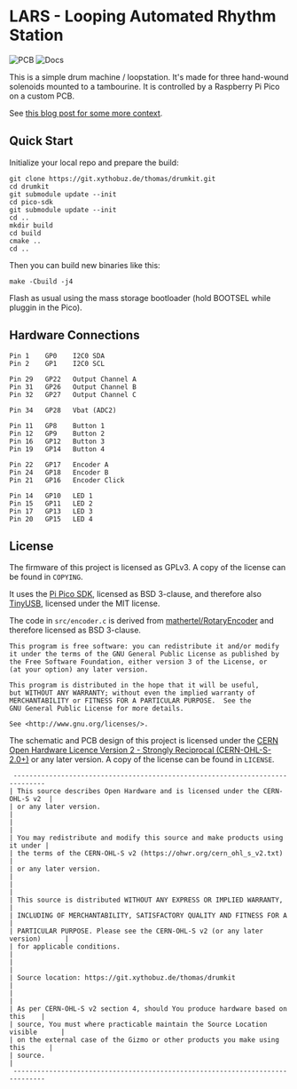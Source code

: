 # LARS - Looping Automated Rhythm Station

![PCB](https://github.com/xythobuz/lars/actions/workflows/kicad.yml/badge.svg)
![Docs](https://github.com/xythobuz/lars/actions/workflows/docs.yml/badge.svg)

This is a simple drum machine / loopstation.
It's made for three hand-wound solenoids mounted to a tambourine.
It is controlled by a Raspberry Pi Pico on a custom PCB.

See [this blog post for some more context](https://www.xythobuz.de/lars.html).

## Quick Start

Initialize your local repo and prepare the build:

    git clone https://git.xythobuz.de/thomas/drumkit.git
    cd drumkit
    git submodule update --init
    cd pico-sdk
    git submodule update --init
    cd ..
    mkdir build
    cd build
    cmake ..
    cd ..

Then you can build new binaries like this:

    make -Cbuild -j4

Flash as usual using the mass storage bootloader (hold BOOTSEL while pluggin in the Pico).

## Hardware Connections

    Pin 1    GP0    I2C0 SDA
    Pin 2    GP1    I2C0 SCL

    Pin 29   GP22   Output Channel A
    Pin 31   GP26   Output Channel B
    Pin 32   GP27   Output Channel C

    Pin 34   GP28   Vbat (ADC2)

    Pin 11   GP8    Button 1
    Pin 12   GP9    Button 2
    Pin 16   GP12   Button 3
    Pin 19   GP14   Button 4

    Pin 22   GP17   Encoder A
    Pin 24   GP18   Encoder B
    Pin 21   GP16   Encoder Click

    Pin 14   GP10   LED 1
    Pin 15   GP11   LED 2
    Pin 17   GP13   LED 3
    Pin 20   GP15   LED 4

## License

The firmware of this project is licensed as GPLv3.
A copy of the license can be found in `COPYING`.

It uses the [Pi Pico SDK](https://github.com/raspberrypi/pico-sdk), licensed as BSD 3-clause, and therefore also [TinyUSB](https://github.com/hathach/tinyusb), licensed under the MIT license.

The code in `src/encoder.c` is derived from [mathertel/RotaryEncoder](https://github.com/mathertel/RotaryEncoder) and therefore licensed as BSD 3-clause.

    This program is free software: you can redistribute it and/or modify
    it under the terms of the GNU General Public License as published by
    the Free Software Foundation, either version 3 of the License, or
    (at your option) any later version.

    This program is distributed in the hope that it will be useful,
    but WITHOUT ANY WARRANTY; without even the implied warranty of
    MERCHANTABILITY or FITNESS FOR A PARTICULAR PURPOSE.  See the
    GNU General Public License for more details.

    See <http://www.gnu.org/licenses/>.

The schematic and PCB design of this project is licensed under the [CERN Open Hardware Licence Version 2 - Strongly Reciprocal (CERN-OHL-S-2.0+)](https://ohwr.org/cern_ohl_s_v2.txt) or any later version.
A copy of the license can be found in `LICENSE`.

     ------------------------------------------------------------------------------
    | This source describes Open Hardware and is licensed under the CERN-OHL-S v2  |
    | or any later version.                                                        |
    |                                                                              |
    | You may redistribute and modify this source and make products using it under |
    | the terms of the CERN-OHL-S v2 (https://ohwr.org/cern_ohl_s_v2.txt)          |
    | or any later version.                                                        |
    |                                                                              |
    | This source is distributed WITHOUT ANY EXPRESS OR IMPLIED WARRANTY,          |
    | INCLUDING OF MERCHANTABILITY, SATISFACTORY QUALITY AND FITNESS FOR A         |
    | PARTICULAR PURPOSE. Please see the CERN-OHL-S v2 (or any later version)      |
    | for applicable conditions.                                                   |
    |                                                                              |
    | Source location: https://git.xythobuz.de/thomas/drumkit                      |
    |                                                                              |
    | As per CERN-OHL-S v2 section 4, should You produce hardware based on this    |
    | source, You must where practicable maintain the Source Location visible      |
    | on the external case of the Gizmo or other products you make using this      |
    | source.                                                                      |
     ------------------------------------------------------------------------------
